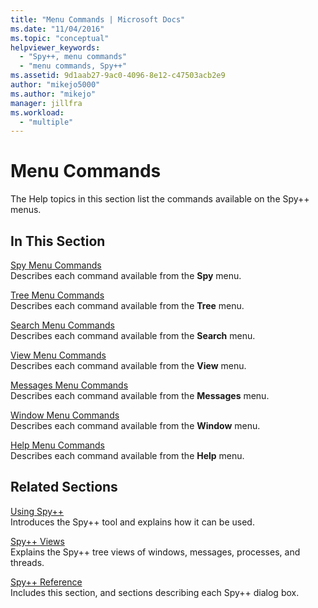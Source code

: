 ```yaml
---
title: "Menu Commands | Microsoft Docs"
ms.date: "11/04/2016"
ms.topic: "conceptual"
helpviewer_keywords: 
  - "Spy++, menu commands"
  - "menu commands, Spy++"
ms.assetid: 9d1aab27-9ac0-4096-8e12-c47503acb2e9
author: "mikejo5000"
ms.author: "mikejo"
manager: jillfra
ms.workload: 
  - "multiple"
---
```

# Menu Commands
The Help topics in this section list the commands available on the Spy++ menus.  
  
## In This Section  
 [Spy Menu Commands](../debugger/spy-menu-commands.md)  
 Describes each command available from the **Spy** menu.  
  
 [Tree Menu Commands](../debugger/tree-menu-commands.md)  
 Describes each command available from the **Tree** menu.  
  
 [Search Menu Commands](../debugger/search-menu-commands.md)  
 Describes each command available from the **Search** menu.  
  
 [View Menu Commands](../debugger/view-menu-commands.md)  
 Describes each command available from the **View** menu.  
  
 [Messages Menu Commands](../debugger/messages-menu-commands.md)  
 Describes each command available from the **Messages** menu.  
  
 [Window Menu Commands](../debugger/window-menu-commands.md)  
 Describes each command available from the **Window** menu.  
  
 [Help Menu Commands](../debugger/help-menu-commands.md)  
 Describes each command available from the **Help** menu.  
  
## Related Sections  
 [Using Spy++](../debugger/using-spy-increment.md)  
 Introduces the Spy++ tool and explains how it can be used.  
  
 [Spy++ Views](../debugger/spy-increment-views.md)  
 Explains the Spy++ tree views of windows, messages, processes, and threads.  
  
 [Spy++ Reference](../debugger/spy-increment-reference.md)  
 Includes this section, and sections describing each Spy++ dialog box.